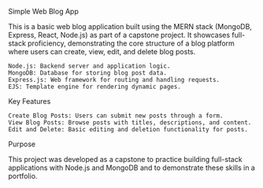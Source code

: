 Simple Web Blog App

This is a basic web blog application built using the MERN stack (MongoDB, Express, React, Node.js) as part of a capstone project. It showcases full-stack proficiency, demonstrating the core structure of a blog platform where users can create, view, edit, and delete blog posts.

    Node.js: Backend server and application logic.
    MongoDB: Database for storing blog post data.
    Express.js: Web framework for routing and handling requests.
    EJS: Template engine for rendering dynamic pages.

Key Features

    Create Blog Posts: Users can submit new posts through a form.
    View Blog Posts: Browse posts with titles, descriptions, and content.
    Edit and Delete: Basic editing and deletion functionality for posts.

Purpose

This project was developed as a capstone to practice building full-stack applications with Node.js and MongoDB and to demonstrate these skills in a portfolio.
